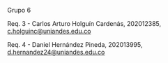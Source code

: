Grupo 6

Req. 3 - Carlos Arturo Holguín Cardenás, 202012385, c.holguinc@uniandes.edu.co

Req. 4 - Daniel Hernández Pineda, 202013995, d.hernandez24@uniandes.edu.co